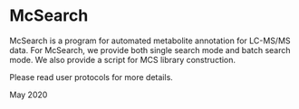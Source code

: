 # McSearch

McSearch is a program for automated metabolite annotation for LC-MS/MS data. For McSearch, we provide both single search mode and batch search mode. We also provide a script for MCS library construction.

Please read user protocols for more details.


May 2020
